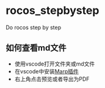 # rocos_stepbystep
Do rocos step by step
## 如何查看md文件
* 使用vscode打开文件夹或md文件
* 在vscode中安装[Marp插件](https://marketplace.visualstudio.com/items?itemName=marp-team.marp-vscode)
* 右上角点击预览或者导出为PDF